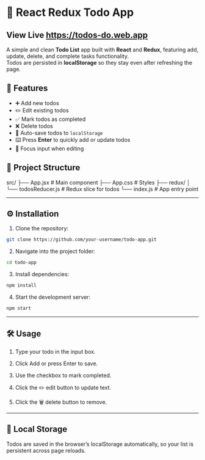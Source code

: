 # 📝 React Redux Todo App

## **View Live** https://todos-do.web.app

A simple and clean **Todo List** app built with **React** and **Redux**, featuring add, update, delete, and complete tasks functionality.  
Todos are persisted in **localStorage** so they stay even after refreshing the page.

## 🚀 Features

- ➕ Add new todos
- ✏️ Edit existing todos
- ✅ Mark todos as completed
- ❌ Delete todos
- 💾 Auto-save todos to `localStorage`
- ⌨️ Press **Enter** to quickly add or update todos
- 🎯 Focus input when editing

## 📂 Project Structure

src/
├── App.jsx # Main component
├── App.css # Styles
├── redux/
│ └── todosReducer.js # Redux slice for todos
└── index.js # App entry point


---

## ⚙️ Installation

1. Clone the repository:
```bash
git clone https://github.com/your-username/todo-app.git
```
2. Navigate into the project folder:
```bash
cd todo-app
```
3. Install dependencies:
```bash
npm install
```
4. Start the development server:
```bash
npm start
```

---

##  🛠️ Usage

1. Type your todo in the input box.

2. Click Add or press Enter to save.

3. Use the checkbox to mark completed.

4. Click the ✏️ edit button to update text.

5. Click the 🗑️ delete button to remove.


---

## 💾 Local Storage

Todos are saved in the browser’s localStorage automatically, so your list is persistent across page reloads.



